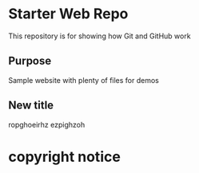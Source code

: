 # Starter Web Repo

This repository is for showing how Git and GitHub work

## Purpose

Sample website with plenty of files for demos

## New title

ropghoeirhz
ezpighzoh 

# copyright notice